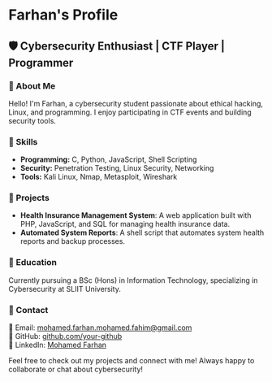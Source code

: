 # Farhan's Profile

## 🛡️ Cybersecurity Enthusiast | CTF Player | Programmer

### 🔹 About Me
Hello! I'm Farhan, a cybersecurity student passionate about ethical hacking, Linux, and programming. I enjoy participating in CTF events and building security tools.

### 🔹 Skills
- **Programming:** C, Python, JavaScript, Shell Scripting
- **Security:** Penetration Testing, Linux Security, Networking
- **Tools:** Kali Linux, Nmap, Metasploit, Wireshark

### 🔹 Projects
- **Health Insurance Management System**: A web application built with PHP, JavaScript, and SQL for managing health insurance data.
- **Automated System Reports**: A shell script that automates system health reports and backup processes.

### 🔹 Education
Currently pursuing a BSc (Hons) in Information Technology, specializing in Cybersecurity at SLIIT University.

### 🔹 Contact
📧 Email: mohamed.farhan.mohamed.fahim@gmail.com  
🐙 GitHub: [github.com/your-github](https://github.com/your-github)  
🔗 LinkedIn: [Mohamed Farhan](www.linkedin.com/in/mohamed~farhan)

Feel free to check out my projects and connect with me! Always happy to collaborate or chat about cybersecurity!

